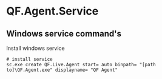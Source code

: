 # QF.Agent.Service

## Windows service command's

Install windows service

```Commandbox (run as Administrator!)
# install service
sc.exe create QF.Live.Agent start= auto binpath= "[path to]\QF.Agent.exe" displayname= "QF Agent"
```